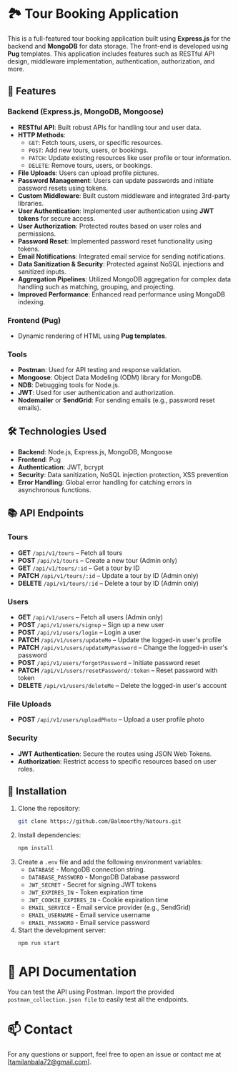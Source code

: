 # 🏞️ Tour Booking Application

This is a full-featured tour booking application built using **Express.js** for the backend and **MongoDB** for data storage. The front-end is developed using **Pug** templates. This application includes features such as RESTful API design, middleware implementation, authentication, authorization, and more.

## 🚀 Features

### Backend (Express.js, MongoDB, Mongoose)
- **RESTful API**: Built robust APIs for handling tour and user data.
- **HTTP Methods**:
  - `GET`: Fetch tours, users, or specific resources.
  - `POST`: Add new tours, users, or bookings.
  - `PATCH`: Update existing resources like user profile or tour information.
  - `DELETE`: Remove tours, users, or bookings.
- **File Uploads**: Users can upload profile pictures.
- **Password Management**: Users can update passwords and initiate password resets using tokens.
- **Custom Middleware**: Built custom middleware and integrated 3rd-party libraries.
- **User Authentication**: Implemented user authentication using **JWT tokens** for secure access.
- **User Authorization**: Protected routes based on user roles and permissions.
- **Password Reset**: Implemented password reset functionality using tokens.
- **Email Notifications**: Integrated email service for sending notifications.
- **Data Sanitization & Security**: Protected against NoSQL injections and sanitized inputs.
- **Aggregation Pipelines**: Utilized MongoDB aggregation for complex data handling such as matching, grouping, and projecting.
- **Improved Performance**: Enhanced read performance using MongoDB indexing.

### Frontend (Pug)
- Dynamic rendering of HTML using **Pug templates**.

### Tools
- **Postman**: Used for API testing and response validation.
- **Mongoose**: Object Data Modeling (ODM) library for MongoDB.
- **NDB**: Debugging tools for Node.js.
- **JWT**: Used for user authentication and authorization.
- **Nodemailer** or **SendGrid**: For sending emails (e.g., password reset emails).

## 🛠️ Technologies Used
- **Backend**: Node.js, Express.js, MongoDB, Mongoose
- **Frontend**: Pug
- **Authentication**: JWT, bcrypt
- **Security**: Data sanitization, NoSQL injection protection, XSS prevention
- **Error Handling**: Global error handling for catching errors in asynchronous functions.

## 📚 API Endpoints

### Tours
- **GET** `/api/v1/tours` – Fetch all tours
- **POST** `/api/v1/tours` – Create a new tour (Admin only)
- **GET** `/api/v1/tours/:id` – Get a tour by ID
- **PATCH** `/api/v1/tours/:id` – Update a tour by ID (Admin only)
- **DELETE** `/api/v1/tours/:id` – Delete a tour by ID (Admin only)

### Users
- **GET** `/api/v1/users` – Fetch all users (Admin only)
- **POST** `/api/v1/users/signup` – Sign up a new user
- **POST** `/api/v1/users/login` – Login a user
- **PATCH** `/api/v1/users/updateMe` – Update the logged-in user's profile
- **PATCH** `/api/v1/users/updateMyPassword` – Change the logged-in user's password
- **POST** `/api/v1/users/forgotPassword` – Initiate password reset
- **PATCH** `/api/v1/users/resetPassword/:token` – Reset password with token
- **DELETE** `/api/v1/users/deleteMe` – Delete the logged-in user's account

### File Uploads
- **POST** `/api/v1/users/uploadPhoto` – Upload a user profile photo

### Security
- **JWT Authentication**: Secure the routes using JSON Web Tokens.
- **Authorization**: Restrict access to specific resources based on user roles.

## 🧰 Installation

1. Clone the repository:
   ```bash
   git clone https://github.com/Balmoorthy/Natours.git   
2. Install dependencies:
   ```bash
   npm install
3. Create a `.env` file and add the following environment variables:
   - `DATABASE` - MongoDB connection string. 
   - `DATABASE_PASSWORD` - MongoDB Database password 
   - `JWT_SECRET` - Secret for signing JWT tokens 
   - `JWT_EXPIRES_IN` - Token expiration time
   - `JWT_COOKIE_EXPIRES_IN` - Cookie expiration time 
   - `EMAIL_SERVICE` - Email service provider (e.g., SendGrid) 
   - `EMAIL_USERNAME` -  Email service username
   - `EMAIL_PASSWORD` - Email service password
4. Start the development server:
   ```bash
   npm run start

# 📄 API Documentation

You can test the API using Postman. Import the provided `postman_collection.json file` to easily test all the endpoints.

# 📫 Contact

For any questions or support, feel free to open an issue or contact me at [tamilanbala72@gmail.com].
